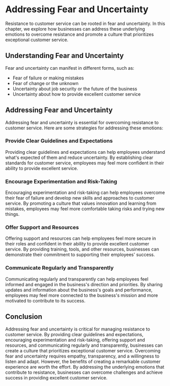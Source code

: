Addressing Fear and Uncertainty
===================================================================================

Resistance to customer service can be rooted in fear and uncertainty. In this chapter, we explore how businesses can address these underlying emotions to overcome resistance and promote a culture that prioritizes exceptional customer service.

Understanding Fear and Uncertainty
----------------------------------

Fear and uncertainty can manifest in different forms, such as:

* Fear of failure or making mistakes
* Fear of change or the unknown
* Uncertainty about job security or the future of the business
* Uncertainty about how to provide excellent customer service

Addressing Fear and Uncertainty
-------------------------------

Addressing fear and uncertainty is essential for overcoming resistance to customer service. Here are some strategies for addressing these emotions:

### Provide Clear Guidelines and Expectations

Providing clear guidelines and expectations can help employees understand what's expected of them and reduce uncertainty. By establishing clear standards for customer service, employees may feel more confident in their ability to provide excellent service.

### Encourage Experimentation and Risk-Taking

Encouraging experimentation and risk-taking can help employees overcome their fear of failure and develop new skills and approaches to customer service. By promoting a culture that values innovation and learning from mistakes, employees may feel more comfortable taking risks and trying new things.

### Offer Support and Resources

Offering support and resources can help employees feel more secure in their roles and confident in their ability to provide excellent customer service. By providing training, tools, and other resources, businesses can demonstrate their commitment to supporting their employees' success.

### Communicate Regularly and Transparently

Communicating regularly and transparently can help employees feel informed and engaged in the business's direction and priorities. By sharing updates and information about the business's goals and performance, employees may feel more connected to the business's mission and more motivated to contribute to its success.

Conclusion
----------

Addressing fear and uncertainty is critical for managing resistance to customer service. By providing clear guidelines and expectations, encouraging experimentation and risk-taking, offering support and resources, and communicating regularly and transparently, businesses can create a culture that prioritizes exceptional customer service. Overcoming fear and uncertainty requires empathy, transparency, and a willingness to listen and adapt. However, the benefits of creating a remarkable customer experience are worth the effort. By addressing the underlying emotions that contribute to resistance, businesses can overcome challenges and achieve success in providing excellent customer service.
